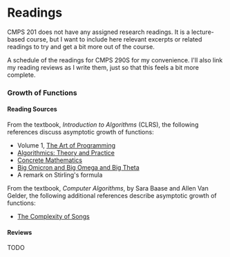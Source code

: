 # Readings

CMPS 201 does not have any assigned research readings. It is a lecture-based course, but I want to
include here relevant excerpts or related readings to try and get a bit more out of the course.

A schedule of the readings for CMPS 290S for my convenience. I'll also link my reading reviews as I write them, just so that this feels a bit more complete.

### Growth of Functions

#### Reading Sources
From the textbook, _Introduction to Algorithms_ (CLRS), the following references discuss asymptotic
growth of functions:
* Volume 1, [The Art of Programming]()
* [Algorithmics: Theory and Practice]()
* [Concrete Mathematics]()
* [Big Omicron and Big Omega and Big Theta](http://www.phil.uu.nl/datastructuren/09-10/knuth_big_omicron.pdf)
* A remark on Stirling's formula

From the textbook, _Computer Algorithms_, by Sara Baase and Allen Van Gelder, the following
additional references describe asymptotic growth of functions:
* [The Complexity of Songs](https://dl.acm.org/citation.cfm?id=358042)

#### Reviews

TODO
